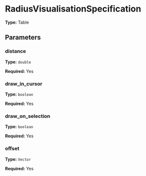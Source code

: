 # RadiusVisualisationSpecification

**Type:** Table

## Parameters

### distance

**Type:** `double`

**Required:** Yes

### draw_in_cursor

**Type:** `boolean`

**Required:** Yes

### draw_on_selection

**Type:** `boolean`

**Required:** Yes

### offset

**Type:** `Vector`

**Required:** Yes

